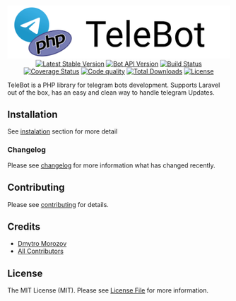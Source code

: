 <p id="telebot" align="center">
<a href="https://github.com/westacks/telebot"><img src="./assets/logo.svg" alt="Project Logo"></a><br>
<a href="https://packagist.org/packages/westacks/telebot"><img src="https://poser.pugx.org/westacks/telebot/v/stable.svg" alt="Latest Stable Version"></a>
<a href="https://core.telegram.org/bots/api"><img src="https://img.shields.io/badge/Bot%20API-5.1-blue" alt="Bot API Version"></a>
<a href="https://travis-ci.org/westacks/telebot"><img src="https://travis-ci.org/westacks/telebot.svg" alt="Build Status"></a>
<a href='https://coveralls.io/github/westacks/telebot'><img src='https://coveralls.io/repos/github/westacks/telebot/badge.svg' alt='Coverage Status' /></a>
<a href="https://scrutinizer-ci.com/g/westacks/telebot/"><img alt="Code quality" src="https://img.shields.io/scrutinizer/quality/g/westacks/telebot"></a>
<a href="https://packagist.org/packages/westacks/telebot"><img src="https://poser.pugx.org/westacks/telebot/d/total.svg" alt="Total Downloads"></a>
<a href="https://packagist.org/packages/westacks/telebot"><img src="https://poser.pugx.org/westacks/telebot/license.svg" alt="License"></a>
</p>

TeleBot is a PHP library for telegram bots development. Supports Laravel out of the box, has an easy and clean way to handle telegram Updates.

## Installation

See [instalation](installation.md) section for more detail

### Changelog

Please see [changelog](changelog.md) for more information what has changed recently.

## Contributing

Please see [contributing](contributing.md) for details.

## Credits

- [Dmytro Morozov](https://github.com/PunyFlash)
- [All Contributors](link-contributors)

## License

The MIT License (MIT). Please see [License File](license.md) for more information.